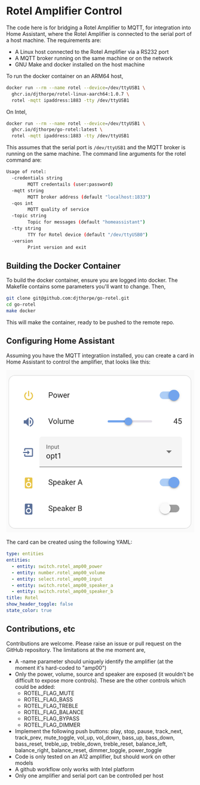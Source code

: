 # Rotel Amplifier Control

The code here is for bridging a Rotel Amplifier to MQTT, for integration into Home Assistant,
where the Rotel Amplifier is connected to the serial port of a host machine. The requirements
are:

* A Linux host connected to the Rotel Amplifier via a RS232 port
* A MQTT broker running on the same machine or on the network
* GNU Make and docker installed on the host machine

To run the docker container on an ARM64 host,

```bash
docker run --rm --name rotel --device=/dev/ttyUSB1 \
  ghcr.io/djthorpe/rotel-linux-aarch64:1.0.7 \
  rotel -mqtt ipaddress:1883 -tty /dev/ttyUSB1
```

On Intel,

```bash
docker run --rm --name rotel --device=/dev/ttyUSB1 \
  ghcr.io/djthorpe/go-rotel:latest \
  rotel -mqtt ipaddress:1883 -tty /dev/ttyUSB1
```

This assumes that the serial port is `/dev/ttyUSB1` and the MQTT broker is running on the same
machine. The command line arguments for the rotel command are:

```bash
Usage of rotel:
  -credentials string
    	MQTT credentails (user:password)
  -mqtt string
    	MQTT broker address (default "localhost:1833")
  -qos int
    	MQTT quality of service
  -topic string
    	Topic for messages (default "homeassistant")
  -tty string
    	TTY for Rotel device (default "/dev/ttyUSB0")
  -version
    	Print version and exit
```

## Building the Docker Container

To build the docker container, ensure you are logged into docker. The Makefile
contains some parameters you'll want to change. Then,

```bash
git clone git@github.com:djthorpe/go-rotel.git
cd go-rotel
make docker
```

This will make the container, ready to be pushed to the remote repo.

## Configuring Home Assistant

Assuming you have the MQTT integratiion installed, you can create a card in Home Assistant to control the amplifier, that looks like this:

![Home Assistant Card](etc/screenshot.png)

The card can be created using the following YAML:

```yaml
type: entities
entities:
  - entity: switch.rotel_amp00_power
  - entity: number.rotel_amp00_volume
  - entity: select.rotel_amp00_input
  - entity: switch.rotel_amp00_speaker_a
  - entity: switch.rotel_amp00_speaker_b
title: Rotel
show_header_toggle: false
state_color: true
```

## Contributions, etc

Contributions are welcome. Please raise an issue or pull request on the GitHub repository. The limitations at the me moment are,

* A -name parameter should uniquely identify the amplifier (at the moment it's hard-coded to "amp00")
* Only the power, volume, source and speaker are exposed (it wouldn't be difficult to expose more controls). These are the other controls which could be added:
  * ROTEL_FLAG_MUTE
  * ROTEL_FLAG_BASS
  * ROTEL_FLAG_TREBLE
  * ROTEL_FLAG_BALANCE
  * ROTEL_FLAG_BYPASS
  * ROTEL_FLAG_DIMMER
* Implement the following push buttons: play, stop, pause, track_next, track_prev, mute_toggle, vol_up, vol_down, bass_up, bass_down, bass_reset, treble_up, treble_down, treble_reset, balance_left, balance_right, balance_reset, dimmer_toggle, power_toggle
* Code is only tested on an A12 amplifier, but should work on other models
* A github workflow only works with Intel platform
* Only one amplifier and serial port can be controlled per host

